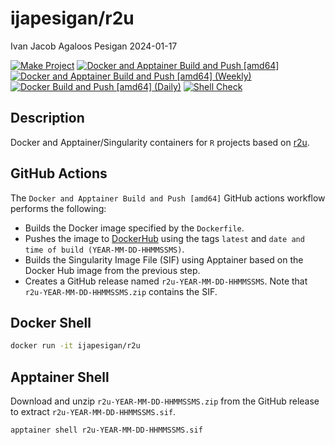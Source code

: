 ijapesigan/r2u
================
Ivan Jacob Agaloos Pesigan
2024-01-17

<!-- README.md is generated from .setup/readme/README.Rmd. Please edit that file -->
<!-- badges: start -->

[![Make
Project](https://github.com/ijapesigan/docker-r2u/actions/workflows/make.yml/badge.svg)](https://github.com/ijapesigan/docker-r2u/actions/workflows/make.yml)
[![Docker and Apptainer Build and Push
\[amd64\]](https://github.com/ijapesigan/docker-r2u/actions/workflows/docker-apptainer-build-push-amd64.yml/badge.svg)](https://github.com/ijapesigan/docker-r2u/actions/workflows/docker-apptainer-build-push-amd64.yml)
[![Docker and Apptainer Build and Push \[amd64\]
(Weekly)](https://github.com/ijapesigan/docker-r2u/actions/workflows/docker-apptainer-build-push-weekly-amd64.yml/badge.svg)](https://github.com/ijapesigan/docker-r2u/actions/workflows/docker-apptainer-build-push-weekly-amd64.yml)
[![Docker Build and Push \[amd64\]
(Daily)](https://github.com/ijapesigan/docker-r2u/actions/workflows/docker-build-push-daily-amd64.yml/badge.svg)](https://github.com/ijapesigan/docker-r2u/actions/workflows/docker-build-push-daily-amd64.yml)
[![Shell
Check](https://github.com/ijapesigan/docker-r2u/actions/workflows/shellcheck.yml/badge.svg)](https://github.com/ijapesigan/docker-r2u/actions/workflows/shellcheck.yml)
<!-- badges: end -->

## Description

Docker and Apptainer/Singularity containers for `R` projects based on
[r2u](https://github.com/eddelbuettel/r2u/).

## GitHub Actions

The `Docker and Apptainer Build and Push [amd64]` GitHub actions
workflow performs the following:

- Builds the Docker image specified by the `Dockerfile`.
- Pushes the image to
  [DockerHub](https://hub.docker.com/r/ijapesigan/r2u) using the tags
  `latest` and `date and time of build (YEAR-MM-DD-HHMMSSMS)`.
- Builds the Singularity Image File (SIF) using Apptainer based on the
  Docker Hub image from the previous step.
- Creates a GitHub release named `r2u-YEAR-MM-DD-HHMMSSMS`. Note that
  `r2u-YEAR-MM-DD-HHMMSSMS.zip` contains the SIF.

## Docker Shell

``` bash
docker run -it ijapesigan/r2u
```

## Apptainer Shell

Download and unzip `r2u-YEAR-MM-DD-HHMMSSMS.zip` from the GitHub release
to extract `r2u-YEAR-MM-DD-HHMMSSMS.sif`.

``` bash
apptainer shell r2u-YEAR-MM-DD-HHMMSSMS.sif
```
